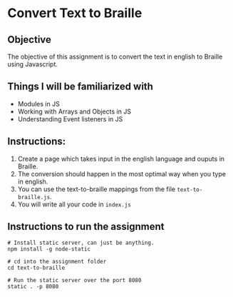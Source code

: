 # Convert Text to Braille

## Objective
The objective of this assignment is to convert the text in english to Braille using Javascript.

## Things I will be familiarized with
- Modules in JS
- Working with Arrays and Objects in JS
- Understanding Event listeners in JS

## Instructions:

1. Create a page which takes input in the english language and ouputs in Braille.
2. The conversion should happen in the most optimal way when you type in english.
3. You can use the text-to-braille mappings from the file `text-to-braille.js`.
4. You will write all your code in `index.js`

## Instructions to run the assignment

```
# Install static server, can just be anything.
npm install -g node-static

# cd into the assignment folder
cd text-to-braille

# Run the static server over the port 8080
static . -p 8080
```
